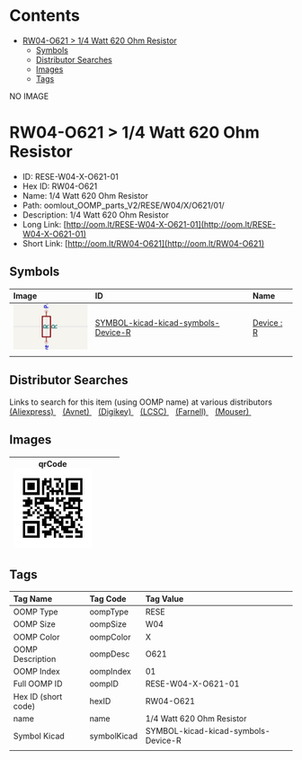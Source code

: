 



Contents
========

* [RW04-O621 > 1/4 Watt 620 Ohm Resistor](#rw04-o621--14-watt-620-ohm-resistor)
	* [Symbols](#symbols)
	* [Distributor Searches](#distributor-searches)
	* [Images](#images)
	* [Tags](#tags)
  
NO IMAGE  
# RW04-O621 > 1/4 Watt 620 Ohm Resistor

- ID: RESE-W04-X-O621-01
- Hex ID: RW04-O621
- Name: 1/4 Watt 620 Ohm Resistor
- Path: oomlout_OOMP_parts_V2/RESE/W04/X/O621/01/
- Description: 1/4 Watt 620 Ohm Resistor
- Long Link: [http://oom.lt/RESE-W04-X-O621-01](http://oom.lt/RESE-W04-X-O621-01)
- Short Link: [http://oom.lt/RW04-O621](http://oom.lt/RW04-O621)

## Symbols
  

|Image|ID|Name|
| :--- | :--- | :--- |
|[![](https://raw.githubusercontent.com/oomlout/oomlout_OOMP_eda_V2/main/SYMBOL/kicad/kicad-symbols/Device/R/image_140.png)](https://github.com/oomlout/oomlout_OOMP_eda_V2/tree/main/SYMBOL/kicad/kicad-symbols/Device/R/)|[SYMBOL-kicad-kicad-symbols-Device-R](https://github.com/oomlout/oomlout_OOMP_eda_V2/tree/main/SYMBOL/kicad/kicad-symbols/Device/R/)|[Device : R](https://github.com/oomlout/oomlout_OOMP_eda_V2/tree/main/SYMBOL/kicad/kicad-symbols/Device/R/)|
||||

## Distributor Searches
  
Links to search for this item (using OOMP name) at various distributors  
[(Aliexpress) ](https://www.aliexpress.com/wholesale?SearchText=11171/4+Watt+620+Ohm+Resistor)&nbsp;&nbsp;&nbsp;[(Avnet) ](https://www.avnet.com/shop/us/search/1/4+Watt+620+Ohm+Resistor)&nbsp;&nbsp;&nbsp;[(Digikey) ](https://www.digikey.co.uk/en/products/result?s=1/4+Watt+620+Ohm+Resistor)&nbsp;&nbsp;&nbsp;[(LCSC) ](https://www.lcsc.com/search?q=1/4+Watt+620+Ohm+Resistor)&nbsp;&nbsp;&nbsp;[(Farnell) ](https://uk.farnell.com/search?st=1/4+Watt+620+Ohm+Resistor)&nbsp;&nbsp;&nbsp;[(Mouser) ](https://www.mouser.com/c/?q=1/4+Watt+620+Ohm+Resistor)&nbsp;&nbsp;&nbsp;
## Images
  

|qrCode<br>[![](https://raw.githubusercontent.com/oomlout/oomlout_OOMP_parts_V2/main/RESE/W04/X/O621/01/qrCode_140.png)](https://github.com/oomlout/oomlout_OOMP_parts_V2/tree/main/RESE/W04/X/O621/01/qrCode.png)||||
| :---: | :---: | :---: | :---: |

## Tags
  

|Tag Name|Tag Code|Tag Value|
| :--- | :--- | :--- |
|OOMP Type|oompType|RESE|
|OOMP Size|oompSize|W04|
|OOMP Color|oompColor|X|
|OOMP Description|oompDesc|O621|
|OOMP Index|oompIndex|01|
|Full OOMP ID|oompID|RESE-W04-X-O621-01|
|Hex ID (short code)|hexID|RW04-O621|
|name|name|1/4 Watt 620 Ohm Resistor|
|Symbol Kicad|symbolKicad|SYMBOL-kicad-kicad-symbols-Device-R|
||||
